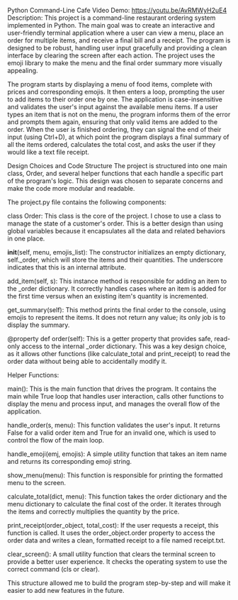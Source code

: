 Python Command-Line Cafe
Video Demo: <https://youtu.be/AvRMWyH2uE4>
Description:
This project is a command-line restaurant ordering system implemented in Python. The main goal was to create an interactive and user-friendly terminal application where a user can view a menu, place an order for multiple items, and receive a final bill and a receipt. The program is designed to be robust, handling user input gracefully and providing a clean interface by clearing the screen after each action. The project uses the emoji library to make the menu and the final order summary more visually appealing.

The program starts by displaying a menu of food items, complete with prices and corresponding emojis. It then enters a loop, prompting the user to add items to their order one by one. The application is case-insensitive and validates the user's input against the available menu items. If a user types an item that is not on the menu, the program informs them of the error and prompts them again, ensuring that only valid items are added to the order. When the user is finished ordering, they can signal the end of their input (using Ctrl+D), at which point the program displays a final summary of all the items ordered, calculates the total cost, and asks the user if they would like a text file receipt.

Design Choices and Code Structure
The project is structured into one main class, Order, and several helper functions that each handle a specific part of the program's logic. This design was chosen to separate concerns and make the code more modular and readable.

The project.py file contains the following components:

class Order: This class is the core of the project. I chose to use a class to manage the state of a customer's order. This is a better design than using global variables because it encapsulates all the data and related behaviors in one place.

__init__(self, menu, emojis_list): The constructor initializes an empty dictionary, self._order, which will store the items and their quantities. The underscore indicates that this is an internal attribute.

add_item(self, s): This instance method is responsible for adding an item to the _order dictionary. It correctly handles cases where an item is added for the first time versus when an existing item's quantity is incremented.

get_summary(self): This method prints the final order to the console, using emojis to represent the items. It does not return any value; its only job is to display the summary.

@property def order(self): This is a getter property that provides safe, read-only access to the internal _order dictionary. This was a key design choice, as it allows other functions (like calculate_total and print_receipt) to read the order data without being able to accidentally modify it.

Helper Functions:

main(): This is the main function that drives the program. It contains the main while True loop that handles user interaction, calls other functions to display the menu and process input, and manages the overall flow of the application.

handle_order(s, menu): This function validates the user's input. It returns False for a valid order item and True for an invalid one, which is used to control the flow of the main loop.

handle_emoji(emj, emojis): A simple utility function that takes an item name and returns its corresponding emoji string.

show_menu(menu): This function is responsible for printing the formatted menu to the screen.

calculate_total(dict, menu): This function takes the order dictionary and the menu dictionary to calculate the final cost of the order. It iterates through the items and correctly multiplies the quantity by the price.

print_receipt(order_object, total_cost): If the user requests a receipt, this function is called. It uses the order_object.order property to access the order data and writes a clean, formatted receipt to a file named receipt.txt.

clear_screen(): A small utility function that clears the terminal screen to provide a better user experience. It checks the operating system to use the correct command (cls or clear).

This structure allowed me to build the program step-by-step and will make it easier to add new features in the future.
